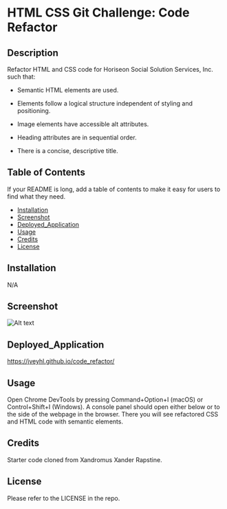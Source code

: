 # HTML CSS Git Challenge: Code Refactor

## Description

Refactor HTML and CSS code for Horiseon Social Solution Services, Inc. such that:

- Semantic HTML elements are used.

- Elements follow a logical structure independent of styling and positioning.

- Image elements have accessible alt attributes.

- Heading attributes are in sequential order.

- There is a concise, descriptive title.

## Table of Contents

If your README is long, add a table of contents to make it easy for users to find what they need.

- [Installation](#installation)
- [Screenshot](#screenshot)
- [Deployed_Application](#deployed_application)
- [Usage](#usage)
- [Credits](#credits)
- [License](#license)

## Installation

N/A

## Screenshot

![Alt text](/assets/images/screenshot.png?raw=true "screenshot")

## Deployed_Application

https://jveyhl.github.io/code_refactor/

## Usage

Open Chrome DevTools by pressing Command+Option+I (macOS) or Control+Shift+I (Windows). A console panel should open either below or to the side of the webpage in the browser. There you will see refactored CSS and HTML code with semantic elements.

## Credits

Starter code cloned from Xandromus Xander Rapstine.

## License

Please refer to the LICENSE in the repo.
